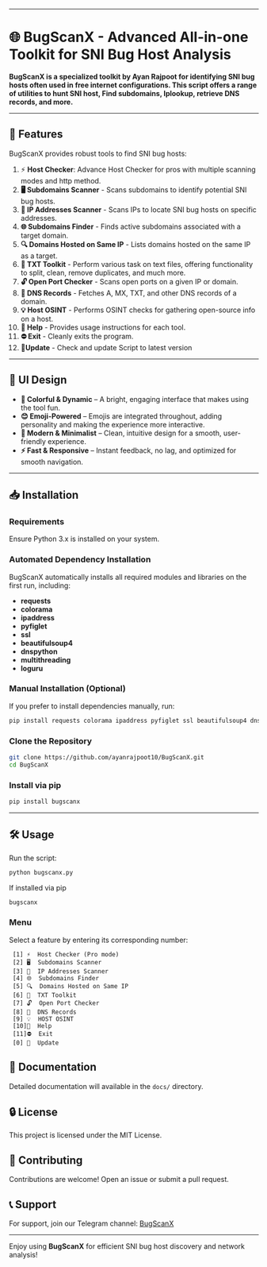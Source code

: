 
---

# 🌐 BugScanX - Advanced All-in-one Toolkit for SNI Bug Host Analysis


**BugScanX is a specialized toolkit by Ayan Rajpoot for identifying SNI bug hosts often used in free internet configurations. This script offers a range of utilities to hunt SNI host, Find subdomains, Iplookup, retrieve DNS records, and more.**

--- 

## 🚀 Features
BugScanX provides robust tools to  find SNI bug hosts:

1. ⚡ **Host Checker**: Advance Host Checker for pros with multiple scanning modes and http method.
2. **🖥️ Subdomains Scanner** - Scans subdomains to identify potential SNI bug hosts.
3. **📡 IP Addresses Scanner** - Scans IPs to locate SNI bug hosts on specific addresses.
4. **🌐 Subdomains Finder** - Finds active subdomains associated with a target domain.
5. **🔍 Domains Hosted on Same IP** - Lists domains hosted on the same IP as a target.
6. **🧰 TXT Toolkit** - Perform various task on text files, offering functionality to split, clean, remove duplicates, and much more.
7. **🔓 Open Port Checker** - Scans open ports on a given IP or domain.
8. **📜 DNS Records** - Fetches A, MX, TXT, and other DNS records of a domain.
9. **💡 Host OSINT** - Performs OSINT checks for gathering open-source info on a host.
10. **📖 Help** - Provides usage instructions for each tool.
11. **⛔ Exit** - Cleanly exits the program.
12. **🔄️Update** - Check and update Script to latest version

---

## 🎨 UI Design

- **🌈 Colorful & Dynamic** – A bright, engaging interface that makes using the tool fun.  
- **😊 Emoji-Powered** – Emojis are integrated throughout, adding personality and making the experience more interactive.  
- **🚀 Modern & Minimalist** – Clean, intuitive design for a smooth, user-friendly experience.  
- **⚡ Fast & Responsive** – Instant feedback, no lag, and optimized for smooth navigation.

---

## 📥 Installation

### Requirements
Ensure Python 3.x is installed on your system.

### Automated Dependency Installation
BugScanX automatically installs all required modules and libraries on the first run, including:
- **requests**
- **colorama**
- **ipaddress**
- **pyfiglet**
- **ssl**
- **beautifulsoup4**
- **dnspython**
- **multithreading**
- **loguru**

### Manual Installation (Optional)
If you prefer to install dependencies manually, run:
```bash
pip install requests colorama ipaddress pyfiglet ssl beautifulsoup4 dnspython multithreading loguru
```

### Clone the Repository
```bash
git clone https://github.com/ayanrajpoot10/BugScanX.git
cd BugScanX
```
### Install via pip ### 

```bash
pip install bugscanx
```

--- 


## 🛠️ Usage
Run the script:
```python
python bugscanx.py
```
If installed via pip
```bash
bugscanx
```

### Menu
Select a feature by entering its corresponding number:
```plaintext
 [1] ⚡  Host Checker (Pro mode)
 [2] 🖥️  Subdomains Scanner 
 [3] 📡  IP Addresses Scanner
 [4] 🌐  Subdomains Finder
 [5] 🔍  Domains Hosted on Same IP
 [6] 🧰  TXT Toolkit
 [7] 🔓  Open Port Checker
 [8] 📜  DNS Records
 [9] 💡  HOST OSINT
 [10]📖  Help
 [11]⛔  Exit
 [0] 🔄️  Update
```

## 📘 Documentation
Detailed documentation will available in the `docs/` directory.

## 🔒 License
This project is licensed under the MIT License.

## 🤝 Contributing
Contributions are welcome! Open an issue or submit a pull request.

## 📞 Support
For support, join our Telegram channel: [BugScanX](https://t.me/BugScanX)

---

Enjoy using **BugScanX** for efficient SNI bug host discovery and network analysis!
